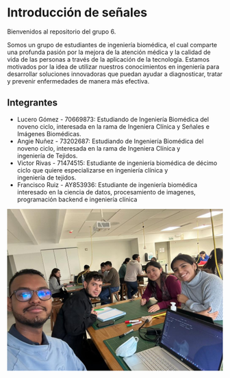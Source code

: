 # Introducción de señales

Bienvenidos al repositorio del grupo 6.

Somos un grupo de estudiantes de ingeniería biomédica, el cual comparte una profunda pasión por la mejora de la atención médica y la calidad de vida de las personas a través de la aplicación de la tecnología. Estamos motivados por la idea de utilizar nuestros conocimientos en ingeniería para desarrollar soluciones innovadoras que puedan ayudar a diagnosticar, tratar y prevenir enfermedades de manera más efectiva.

## Integrantes 

- Lucero Gómez - 70669873: Estudiando de Ingeniería Biomédica del noveno ciclo, interesada en la rama de Ingeniera Clínica y Señales e Imágenes Biomédicas.
- Angie Nuñez - 73202687: Estudiando de Ingeniería Biomédica del noveno ciclo, interesada en la rama de Ingeniera Clínica y ingeniería de Tejidos.
- Victor Rivas - 71474515: Estudiante de ingeniería biomédica de décimo ciclo que quiere especializarse en ingeniería clínica y ingeniería de tejidos.
- Francisco Ruiz - AY853936: Estudiante de ingeniería biomédica interesado en la ciencia de datos, procesamiento de imagenes, programación backend e ingeniería clínica

![Foto integrantes del grupo 6](integrantes.jpg)





